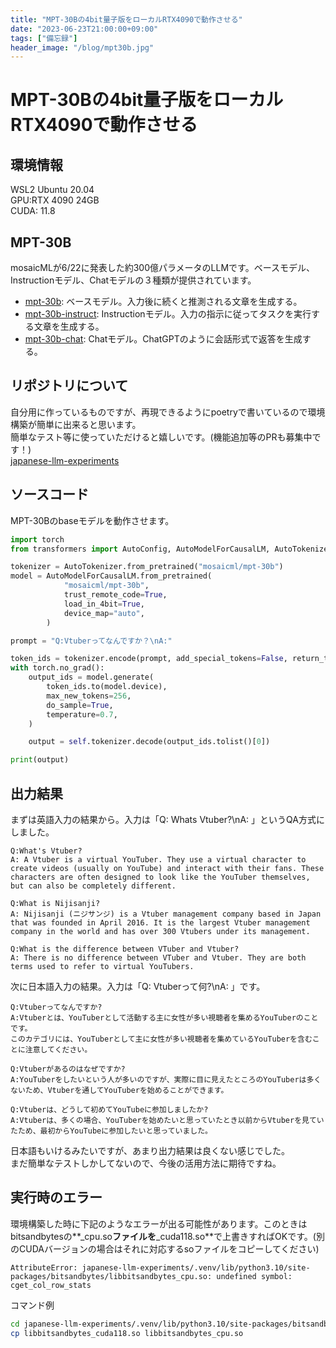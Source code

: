```yaml
---
title: "MPT-30Bの4bit量子版をローカルRTX4090で動作させる"
date: "2023-06-23T21:00:00+09:00"
tags: ["備忘録"]
header_image: "/blog/mpt30b.jpg"
---
```


# MPT-30Bの4bit量子版をローカルRTX4090で動作させる

## 環境情報

WSL2 Ubuntu 20.04  
GPU:RTX 4090 24GB  
CUDA: 11.8  

## MPT-30B

mosaicMLが6/22に発表した約300億パラメータのLLMです。ベースモデル、Instructionモデル、Chatモデルの３種類が提供されています。

- [mpt-30b](https://huggingface.co/mosaicml/mpt-30b): ベースモデル。入力後に続くと推測される文章を生成する。
- [mpt-30b-instruct](https://huggingface.co/mosaicml/mpt-30b-instruct): Instructionモデル。入力の指示に従ってタスクを実行する文章を生成する。
- [mpt-30b-chat](https://huggingface.co/mosaicml/mpt-30b-chat): Chatモデル。ChatGPTのように会話形式で返答を生成する。

## リポジトリについて

自分用に作っているものですが、再現できるようにpoetryで書いているので環境構築が簡単に出来ると思います。  
簡単なテスト等に使っていただけると嬉しいです。(機能追加等のPRも募集中です！)  
[japanese-llm-experiments](https://github.com/umepy/japanese-llm-experiments)  

## ソースコード

MPT-30Bのbaseモデルを動作させます。

```python
import torch
from transformers import AutoConfig, AutoModelForCausalLM, AutoTokenizer

tokenizer = AutoTokenizer.from_pretrained("mosaicml/mpt-30b")
model = AutoModelForCausalLM.from_pretrained(
            "mosaicml/mpt-30b",
            trust_remote_code=True,
            load_in_4bit=True,
            device_map="auto",
        )

prompt = "Q:Vtuberってなんですか？\nA:"

token_ids = tokenizer.encode(prompt, add_special_tokens=False, return_tensors="pt")
with torch.no_grad():
    output_ids = model.generate(
        token_ids.to(model.device),
        max_new_tokens=256,
        do_sample=True,
        temperature=0.7,
    )

    output = self.tokenizer.decode(output_ids.tolist()[0])

print(output)
```

## 出力結果

まずは英語入力の結果から。入力は「Q: Whats Vtuber?\nA: 」というQA方式にしました。  

```text
Q:What's Vtuber? 
A: A Vtuber is a virtual YouTuber. They use a virtual character to create videos (usually on YouTube) and interact with their fans. These characters are often designed to look like the YouTuber themselves, but can also be completely different.

Q:What is Nijisanji?
A: Nijisanji (ニジサンジ) is a Vtuber management company based in Japan that was founded in April 2016. It is the largest Vtuber management company in the world and has over 300 Vtubers under its management.

Q:What is the difference between VTuber and Vtuber?
A: There is no difference between VTuber and Vtuber. They are both terms used to refer to virtual YouTubers.
```

次に日本語入力の結果。入力は「Q: Vtuberって何?\nA: 」です。  

```text
Q:Vtuberってなんですか? 
A:Vtuberとは、YouTuberとして活動する主に女性が多い視聴者を集めるYouTuberのことです。
このカテゴリには、YouTuberとして主に女性が多い視聴者を集めているYouTuberを含むことに注意してください。

Q:Vtuberがあるのはなぜですか?
A:YouTuberをしたいという人が多いのですが、実際に目に見えたところのYouTuberは多くないため、Vtuberを通してYouTuberを始めることができます。

Q:Vtuberは、どうして初めてYouTubeに参加しましたか?
A:Vtuberは、多くの場合、YouTuberを始めたいと思っていたとき以前からVtuberを見ていたため、最初からYouTubeに参加したいと思っていました。
```

日本語もいけるみたいですが、あまり出力結果は良くない感じでした。  
まだ簡単なテストしかしてないので、今後の活用方法に期待ですね。

## 実行時のエラー

環境構築した時に下記のようなエラーが出る可能性があります。このときはbitsandbytesの**_cpu.so**ファイルを**_cuda118.so**で上書きすればOKです。(別のCUDAバージョンの場合はそれに対応するsoファイルをコピーしてください)  

`AttributeError: japanese-llm-experiments/.venv/lib/python3.10/site-packages/bitsandbytes/libbitsandbytes_cpu.so: undefined symbol: cget_col_row_stats`

コマンド例  

```bash
cd japanese-llm-experiments/.venv/lib/python3.10/site-packages/bitsandbytes
cp libbitsandbytes_cuda118.so libbitsandbytes_cpu.so
```

